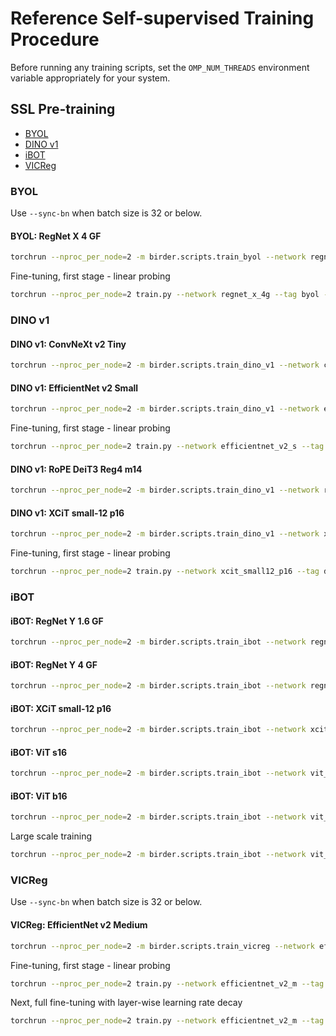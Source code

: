 # Reference Self-supervised Training Procedure

Before running any training scripts, set the `OMP_NUM_THREADS` environment variable appropriately for your system.

## SSL Pre-training

- [BYOL](#byol)
- [DINO v1](#dino-v1)
- [iBOT](#ibot)
- [VICReg](#vicreg)

### BYOL

Use `--sync-bn` when batch size is 32 or below.

#### BYOL: RegNet X 4 GF

```sh
torchrun --nproc_per_node=2 -m birder.scripts.train_byol --network regnet_x_4g --opt lars --lr 0.2 --lr-scheduler cosine --warmup-epochs 10 --batch-size 128 --epochs 600 --wd 0.0000015 --norm-wd 0 --bias-weight-decay 0 --amp --compile --data-path data/training data/raw_data data/detection_data/training ~/Datasets
```

Fine-tuning, first stage - linear probing

```sh
torchrun --nproc_per_node=2 train.py --network regnet_x_4g --tag byol --lr 0.1 --lr-scheduler cosine --lr-cosine-min 1e-6 --batch-size 256 --epochs 10 --size 256 --smoothing-alpha 0.1 --mixup-alpha 0.2 --cutmix --aug-level 2 --amp --resume-epoch 0 --reset-head --freeze-body
```

### DINO v1

#### DINO v1: ConvNeXt v2 Tiny

```sh
torchrun --nproc_per_node=2 -m birder.scripts.train_dino_v1 --network convnext_v2_tiny --use-bn-in-head --norm-last-layer --local-crops-number 6 --teacher-temp 0.07 --opt adamw --lr 0.0008 --lr-scheduler cosine --lr-cosine-min 1e-6 --epochs 800 --warmup-epochs 10 --batch-size 128 --wd 0.05 --norm-wd 0 --bias-weight-decay 0 --amp --compile --data-path data/training data/raw_data data/detection_data/training ~/Datasets
```

#### DINO v1: EfficientNet v2 Small

```sh
torchrun --nproc_per_node=2 -m birder.scripts.train_dino_v1 --network efficientnet_v2_s --use-bn-in-head --norm-last-layer --local-crops-number 6 --teacher-temp 0.07 --opt lars --lr 0.3 --lr-scheduler cosine --lr-cosine-min 0.001 --epochs 800 --warmup-epochs 10 --batch-size 128 --wd 0.000001 --norm-wd 0 --bias-weight-decay 0 --amp --compile --data-path data/training data/raw_data data/detection_data/training ~/Datasets
```

Fine-tuning, first stage - linear probing

```sh
torchrun --nproc_per_node=2 train.py --network efficientnet_v2_s --tag dino-v1 --lr 0.1 --lr-scheduler cosine --lr-cosine-min 1e-6 --batch-size 256 --epochs 10 --size 256 --smoothing-alpha 0.1 --mixup-alpha 0.2 --cutmix --aug-level 2 --amp --resume-epoch 0 --reset-head --freeze-body
```

#### DINO v1: RoPE DeiT3 Reg4 m14

```sh
torchrun --nproc_per_node=2 -m birder.scripts.train_dino_v1 --network rope_deit3_reg4_m14 --norm-last-layer --local-crops-number 10 --local-crop-size 98 --teacher-temp 0.07 --opt adamw --lr 0.0005 --lr-scheduler cosine --lr-cosine-min 1e-6 --epochs 600 --warmup-epochs 10 --batch-size 80 --wd 0.04 --norm-wd 0 --bias-weight-decay 0 --wd-end 0.4 --clip-grad-norm 0.5 --amp --compile --data-path data/training data/raw_data data/detection_data/training ~/Datasets
```

#### DINO v1: XCiT small-12 p16

```sh
torchrun --nproc_per_node=2 -m birder.scripts.train_dino_v1 --network xcit_small12_p16 --local-crops-number 10 --teacher-temp 0.07 --opt adamw --lr 0.00025 --lr-scheduler cosine --lr-cosine-min 1e-6 --epochs 300 --warmup-epochs 10 --batch-size 96 --wd 0.04 --norm-wd 0 --bias-weight-decay 0 --wd-end 0.4 --amp --compile --data-path data/training data/raw_data data/detection_data/training ~/Datasets
```

Fine-tuning, first stage - linear probing

```sh
torchrun --nproc_per_node=2 train.py --network xcit_small12_p16 --tag dino-v1 --opt adamw --lr 0.0005 --lr-scheduler cosine --lr-cosine-min 1e-7 --batch-size 512 --epochs 10 --size 256 --wd 0.05 --smoothing-alpha 0.1 --mixup-alpha 0.2 --cutmix --aug-level 2 --amp --resume-epoch 0 --reset-head --freeze-body
```

### iBOT

#### iBOT: RegNet Y 1.6 GF

```sh
torchrun --nproc_per_node=2 -m birder.scripts.train_ibot --network regnet_y_1_6g --shared-head --local-crops-number 8 --teacher-temp 0.07 --warmup-teacher-temp-epochs 30 --opt adamw --lr 0.0005 --lr-scheduler cosine --lr-cosine-min 1e-6 --sync-bn --freeze-last-layer-epochs 1 --epochs 800 --warmup-epochs 10 --batch-size 128 --wd 0.04 --norm-wd 0 --bias-weight-decay 0 --wd-end 0.4 --clip-grad-norm 3 --amp --compile-teacher --data-path data/training
```

#### iBOT: RegNet Y 4 GF

```sh
torchrun --nproc_per_node=2 -m birder.scripts.train_ibot --network regnet_y_4g --shared-head --local-crops-number 8 --teacher-temp 0.07 --warmup-teacher-temp-epochs 30 --opt adamw --lr 0.0005 --lr-scheduler cosine --lr-cosine-min 1e-6 --sync-bn --freeze-last-layer-epochs 1 --epochs 800 --warmup-epochs 10 --batch-size 80 --wd 0.04 --norm-wd 0 --bias-weight-decay 0 --wd-end 0.4 --clip-grad-norm 3 --amp --compile-teacher --data-path data/training
```

#### iBOT: XCiT small-12 p16

```sh
torchrun --nproc_per_node=2 -m birder.scripts.train_ibot --network xcit_small12_p16 --shared-head --local-crops-number 10 --pred-start-epoch 50 --teacher-temp 0.07 --warmup-teacher-temp-epochs 30 --opt adamw --lr 0.0005 --lr-scheduler cosine --lr-cosine-min 1e-6 --freeze-last-layer-epochs 1 --epochs 300 --warmup-epochs 10 --batch-size 64 --wd 0.04 --norm-wd 0 --bias-weight-decay 0 --wd-end 0.4 --clip-grad-norm 3 --amp --compile --data-path data/training
```

#### iBOT: ViT s16

```sh
torchrun --nproc_per_node=2 -m birder.scripts.train_ibot --network vit_s16 --shared-head --local-crops-number 10 --teacher-temp 0.07 --warmup-teacher-temp-epochs 30 --opt adamw --lr 0.0005 --lr-scheduler cosine --lr-cosine-min 1e-6 --freeze-last-layer-epochs 1 --epochs 800 --warmup-epochs 10 --batch-size 64 --wd 0.04 --norm-wd 0 --bias-weight-decay 0 --wd-end 0.4 --clip-grad-norm 3 --amp --compile --data-path data/training
```

#### iBOT: ViT b16

```sh
torchrun --nproc_per_node=2 -m birder.scripts.train_ibot --network vit_b16 --shared-head --norm-last-layer --local-crops-number 10 --teacher-temp 0.07 --warmup-teacher-temp-epochs 50 --opt adamw --lr 0.00075 --lr-scheduler cosine --lr-cosine-min 1e-6 --freeze-last-layer-epochs 3 --epochs 400 --warmup-epochs 10 --batch-size 48 --wd 0.04 --norm-wd 0 --bias-weight-decay 0 --wd-end 0.4 --clip-grad-norm 0.3 --amp --compile --data-path data/training
```

Large scale training

```sh
torchrun --nproc_per_node=2 -m birder.scripts.train_ibot --network vit_b16 --shared-head --norm-last-layer --local-crops-number 10 --teacher-temp 0.07 --warmup-teacher-temp-epochs 30 --opt adamw --lr 0.0005 --lr-scheduler cosine --lr-cosine-min 1e-6 --freeze-last-layer-epochs 3 --epochs 80 --warmup-epochs 5 --batch-size 48 --wd 0.04 --norm-wd 0 --bias-weight-decay 0 --wd-end 0.4 --clip-grad-norm 0.3 --amp --compile --data-path data/training data/raw_data data/detection_data/training ~/Datasets
```

### VICReg

Use `--sync-bn` when batch size is 32 or below.

#### VICReg: EfficientNet v2 Medium

```sh
torchrun --nproc_per_node=2 -m birder.scripts.train_vicreg --network efficientnet_v2_m --opt lars --lr 0.2 --lr-scheduler cosine --warmup-epochs 10 --batch-size 128 --epochs 400 --wd 0.000001 --amp --compile --data-path data/training data/raw_data data/detection_data/training ~/Datasets
```

Fine-tuning, first stage - linear probing

```sh
torchrun --nproc_per_node=2 train.py --network efficientnet_v2_m --tag vicreg --lr 0.1 --lr-scheduler cosine --lr-cosine-min 1e-6 --batch-size 256 --epochs 10 --size 256 --smoothing-alpha 0.1 --mixup-alpha 0.2 --cutmix --aug-level 2 --amp --resume-epoch 0 --reset-head --freeze-body
```

Next, full fine-tuning with layer-wise learning rate decay

```sh
torchrun --nproc_per_node=2 train.py --network efficientnet_v2_m --tag vicreg --lr 0.1 --lr-scheduler cosine --lr-cosine-min 1e-6 --warmup-epochs 10 --batch-size 128 --epochs 200 --size 256 --wd 0.00002 --smoothing-alpha 0.1 --mixup-alpha 0.2 --cutmix --aug-level 4 --model-ema --ra-sampler --ra-reps 2 --amp --compile --layer-decay 0.98 --resume-epoch 0
```
